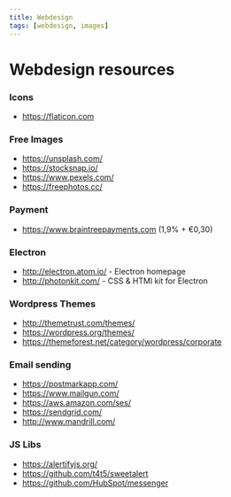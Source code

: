 ```yaml
---
title: Webdesign
tags: [webdesign, images]
---
```


# Webdesign resources

### Icons

* https://flaticon.com

### Free Images

* https://unsplash.com/
* https://stocksnap.io/
* https://www.pexels.com/
* https://freephotos.cc/

### Payment
* https://www.braintreepayments.com (1,9% + €0,30)

### Electron

* http://electron.atom.io/ - Electron homepage
* http://photonkit.com/ - CSS & HTMl kit for Electron

### Wordpress Themes

* http://themetrust.com/themes/
* https://wordpress.org/themes/
* https://themeforest.net/category/wordpress/corporate


### Email sending

* https://postmarkapp.com/
* https://www.mailgun.com/
* https://aws.amazon.com/ses/
* https://sendgrid.com/
* http://www.mandrill.com/

### JS Libs

* https://alertifyjs.org/
* https://github.com/t4t5/sweetalert
* https://github.com/HubSpot/messenger
